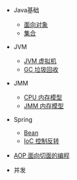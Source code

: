 
- Java基础
  - [面向对象](base/oop.md)
  - [集合](base/collection.md)
- JVM
  - [JVM 虚拟机](jvm/jvm.md)
  - [GC 垃圾回收](jvm/GC.md)

- JMM
  - [CPU 内存模型](jmm/cpu-mm.md)
  - [JMM 内存模型](jmm/jmm.md)

- Spring
  - [Bean](spring/Bean.md)
  - [IoC 控制反转](spring/IoC.md)
- [AOP 面向切面的编程](spring/AOP.md)
  
- 并发

